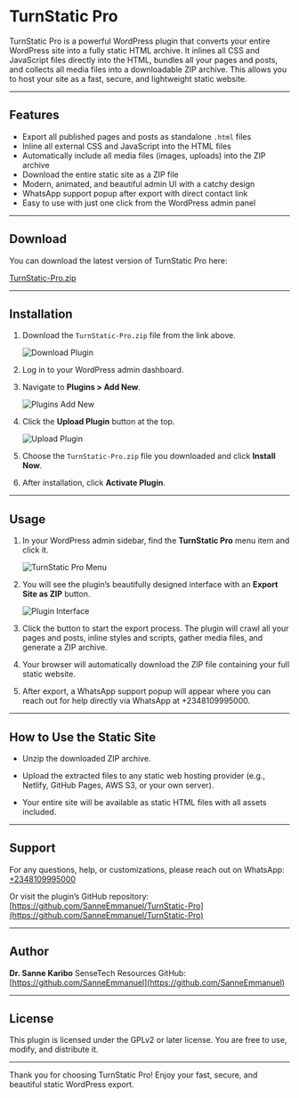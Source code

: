 # TurnStatic Pro

TurnStatic Pro is a powerful WordPress plugin that converts your entire WordPress site into a fully static HTML archive. It inlines all CSS and JavaScript files directly into the HTML, bundles all your pages and posts, and collects all media files into a downloadable ZIP archive. This allows you to host your site as a fast, secure, and lightweight static website.

---

## Features

* Export all published pages and posts as standalone `.html` files
* Inline all external CSS and JavaScript into the HTML files
* Automatically include all media files (images, uploads) into the ZIP archive
* Download the entire static site as a ZIP file
* Modern, animated, and beautiful admin UI with a catchy design
* WhatsApp support popup after export with direct contact link
* Easy to use with just one click from the WordPress admin panel

---

## Download

You can download the latest version of TurnStatic Pro here:

[TurnStatic-Pro.zip](https://github.com/SanneEmmanuel/TurnStatic-Pro/releases/latest/download/TurnStatic-Pro.zip)

---

## Installation

1. Download the `TurnStatic-Pro.zip` file from the link above.

   ![Download Plugin](https://raw.githubusercontent.com/SanneEmmanuel/TurnStatic-Pro/main/assets/download-zip.png)

2. Log in to your WordPress admin dashboard.

3. Navigate to **Plugins > Add New**.

   ![Plugins Add New](https://raw.githubusercontent.com/SanneEmmanuel/TurnStatic-Pro/main/assets/plugins-add-new.png)

4. Click the **Upload Plugin** button at the top.

   ![Upload Plugin](https://raw.githubusercontent.com/SanneEmmanuel/TurnStatic-Pro/main/assets/upload-plugin.png)

5. Choose the `TurnStatic-Pro.zip` file you downloaded and click **Install Now**.

6. After installation, click **Activate Plugin**.

---

## Usage

1. In your WordPress admin sidebar, find the **TurnStatic Pro** menu item and click it.

   ![TurnStatic Pro Menu](https://raw.githubusercontent.com/SanneEmmanuel/TurnStatic-Pro/main/assets/turnstatic-pro-menu.png)

2. You will see the plugin’s beautifully designed interface with an **Export Site as ZIP** button.

   ![Plugin Interface](https://raw.githubusercontent.com/SanneEmmanuel/TurnStatic-Pro/main/assets/plugin-interface.png)

3. Click the button to start the export process. The plugin will crawl all your pages and posts, inline styles and scripts, gather media files, and generate a ZIP archive.

4. Your browser will automatically download the ZIP file containing your full static website.

5. After export, a WhatsApp support popup will appear where you can reach out for help directly via WhatsApp at +2348109995000.

---

## How to Use the Static Site

* Unzip the downloaded ZIP archive.

* Upload the extracted files to any static web hosting provider (e.g., Netlify, GitHub Pages, AWS S3, or your own server).

* Your entire site will be available as static HTML files with all assets included.

---

## Support

For any questions, help, or customizations, please reach out on WhatsApp:
[+2348109995000](https://wa.me/2348109995000)

Or visit the plugin’s GitHub repository:
[https://github.com/SanneEmmanuel/TurnStatic-Pro](https://github.com/SanneEmmanuel/TurnStatic-Pro)

---

## Author

**Dr. Sanne Karibo**
SenseTech Resources
GitHub: [https://github.com/SanneEmmanuel](https://github.com/SanneEmmanuel)

---

## License

This plugin is licensed under the GPLv2 or later license. You are free to use, modify, and distribute it.

---

Thank you for choosing TurnStatic Pro! Enjoy your fast, secure, and beautiful static WordPress export.
